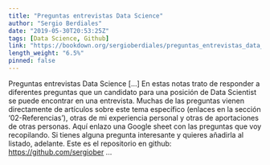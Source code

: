```yaml
---
title: "Preguntas entrevistas Data Science"
author: "Sergio Berdiales"
date: "2019-05-30T20:53:25Z"
tags: [Data Science, Github]
link: "https://bookdown.org/sergioberdiales/preguntas_entrevistas_data_science/"
length_weight: "6.5%"
pinned: false
---
```


Preguntas entrevistas Data Science [...] En estas notas trato de responder a diferentes preguntas que un candidato para una posición de Data Scientist se puede encontrar en una entrevista. Muchas de las preguntas vienen directamente de artículos sobre este tema específico (enlaces en la sección ‘02-Referencias’), otras de mi experiencia personal y otras de aportaciones de otras personas. Aquí enlazo una Google sheet con las preguntas que voy recopilando. Si tienes alguna pregunta interesante y quieres añadirla al listado, adelante. Este es el repositorio en github: https://github.com/sergiober ...
